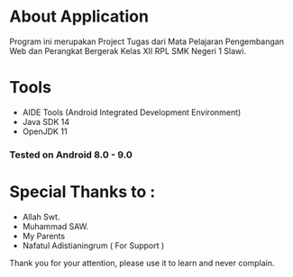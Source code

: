 # About Application
Program ini merupakan Project Tugas dari Mata Pelajaran Pengembangan Web dan Perangkat Bergerak Kelas XII RPL SMK Negeri 1 Slawi.

# Tools
* AIDE Tools (Android Integrated Development Environment)
* Java SDK 14
* OpenJDK 11

### Tested on Android 8.0 - 9.0

# Special Thanks to :
* Allah Swt.
* Muhammad SAW.
* My Parents
* Nafatul Adistianingrum ( For Support )

Thank you for your attention, please use it to learn and never complain.
